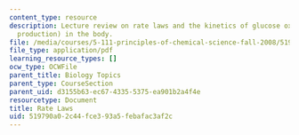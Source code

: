 ```yaml
---
content_type: resource
description: Lecture review on rate laws and the kinetics of glucose oxidation (energy
  production) in the body.
file: /media/courses/5-111-principles-of-chemical-science-fall-2008/519790a02c44fce393a5febafac3af2c_bioex_lect31.pdf
file_type: application/pdf
learning_resource_types: []
ocw_type: OCWFile
parent_title: Biology Topics
parent_type: CourseSection
parent_uid: d3155b63-ec67-4335-5375-ea901b2a4f4e
resourcetype: Document
title: Rate Laws
uid: 519790a0-2c44-fce3-93a5-febafac3af2c
---
```

